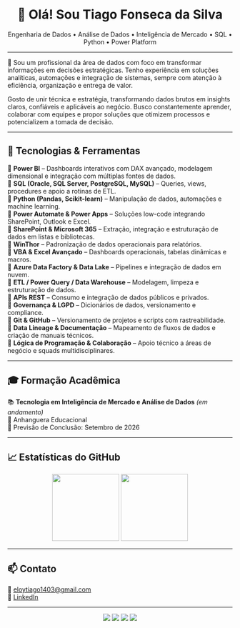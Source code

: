 <h1 align="center">👋 Olá! Sou Tiago Fonseca da Silva</h1>
<p align="center">
Engenharia de Dados • Análise de Dados • Inteligência de Mercado • SQL • Python • Power Platform
</p>

---

🎯 Sou um profissional da área de dados com foco em transformar informações em decisões estratégicas. Tenho experiência em soluções analíticas, automações e integração de sistemas, sempre com atenção à eficiência, organização e entrega de valor.

Gosto de unir técnica e estratégia, transformando dados brutos em insights claros, confiáveis e aplicáveis ao negócio. Busco constantemente aprender, colaborar com equipes e propor soluções que otimizem processos e potencializem a tomada de decisão.

---

## 🚀 Tecnologias & Ferramentas

🔹 **Power BI** – Dashboards interativos com DAX avançado, modelagem dimensional e integração com múltiplas fontes de dados.  
🔹 **SQL (Oracle, SQL Server, PostgreSQL, MySQL)** – Queries, views, procedures e apoio a rotinas de ETL.  
🔹 **Python (Pandas, Scikit-learn)** – Manipulação de dados, automações e machine learning.  
🔹 **Power Automate & Power Apps** – Soluções low-code integrando SharePoint, Outlook e Excel.  
🔹 **SharePoint & Microsoft 365** – Extração, integração e estruturação de dados em listas e bibliotecas.  
🔹 **WinThor** – Padronização de dados operacionais para relatórios.  
🔹 **VBA & Excel Avançado** – Dashboards operacionais, tabelas dinâmicas e macros.  
🔹 **Azure Data Factory & Data Lake** – Pipelines e integração de dados em nuvem.  
🔹 **ETL / Power Query / Data Warehouse** – Modelagem, limpeza e estruturação de dados.  
🔹 **APIs REST** – Consumo e integração de dados públicos e privados.  
🔹 **Governança & LGPD** – Dicionários de dados, versionamento e compliance.  
🔹 **Git & GitHub** – Versionamento de projetos e scripts com rastreabilidade.  
🔹 **Data Lineage & Documentação** – Mapeamento de fluxos de dados e criação de manuais técnicos.  
🔹 **Lógica de Programação & Colaboração** – Apoio técnico a áreas de negócio e squads multidisciplinares.

---

## 🎓 Formação Acadêmica

📚 **Tecnologia em Inteligência de Mercado e Análise de Dados** *(em andamento)*  
🏫 Anhanguera Educacional  
📅 Previsão de Conclusão: Setembro de 2026

---

## 📈 Estatísticas do GitHub

<p align="center">
  <img src="https://github-readme-stats.vercel.app/api?username=tiago639&show_icons=true&theme=radical" height="150"/>
  <img src="https://github-readme-stats.vercel.app/api/top-langs/?username=tiago639&layout=compact&theme=radical" height="150"/>
</p>

---

## 📫 Contato

📧 eloytiago1403@gmail.com  
🔗 [LinkedIn](https://www.linkedin.com/in/tiago-fonseca-da-silva-126aa22a5)

---

<p align="center">
  <img src="https://img.shields.io/badge/Power_BI-analytics-yellow?style=for-the-badge&logo=powerbi&logoColor=black"/>
  <img src="https://img.shields.io/badge/SQL-Server-blue?style=for-the-badge&logo=microsoftsqlserver&logoColor=white"/>
  <img src="https://img.shields.io/badge/Python-Automation-blue?style=for-the-badge&logo=python&logoColor=white"/>
  <img src="https://img.shields.io/badge/Governança-LGPD-lightgrey?style=for-the-badge"/>
</p>
